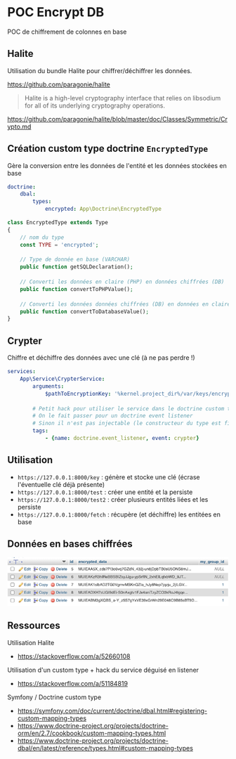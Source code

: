 # POC Encrypt DB

POC de chiffrement de colonnes en base

## Halite

Utilisation du bundle Halite pour chiffrer/déchiffrer les données.

https://github.com/paragonie/halite

> Halite is a high-level cryptography interface that relies on libsodium for all of its underlying cryptography operations.

https://github.com/paragonie/halite/blob/master/doc/Classes/Symmetric/Crypto.md

## Création custom type doctrine `EncryptedType`

Gère la conversion entre les données de l'entité et les données stockées en base

```yaml
doctrine:
    dbal:
        types:
            encrypted: App\Doctrine\EncryptedType
``` 

```php
class EncryptedType extends Type
{
    // nom du type
    const TYPE = 'encrypted';

    // Type de donnée en base (VARCHAR)
    public function getSQLDeclaration();
    
    // Converti les données en claire (PHP) en données chiffrées (DB) 
    public function convertToPHPValue();

    // Converti les données données chiffrées (DB) en données en claire (PHP)
    public function convertToDatabaseValue();
}
```

## Crypter

Chiffre et déchiffre des données avec une clé (à ne pas perdre !)

```yaml
services:
    App\Service\CrypterService:
        arguments:
            $pathToEncryptionKey: '%kernel.project_dir%/var/keys/encryption.key'

        # Petit hack pour utiliser le service dans le doctrine custom type :
        # On le fait passer pour un doctrine event listener
        # Sinon il n'est pas injectable (le constructeur du type est final)
        tags:
            - {name: doctrine.event_listener, event: crypter}
```

## Utilisation

- `https://127.0.0.1:8000/key` : génère et stocke une clé (écrase l'éventuelle clé déjà présente) 
- `https://127.0.0.1:8000/test` : créer une entité et la persiste
- `https://127.0.0.1:8000/test2` : créer plusieurs entités liées et les persiste
- `https://127.0.0.1:8000/fetch` : récupère (et déchiffre) les entitées en base

## Données en bases chiffrées

![image1](img1.png)

## Ressources

Utilisation Halite 
- https://stackoverflow.com/a/52660108

Utilisation d'un custom type + hack du service déguisé en listener
- https://stackoverflow.com/a/51184819

Symfony / Doctrine custom type
- https://symfony.com/doc/current/doctrine/dbal.html#registering-custom-mapping-types
- https://www.doctrine-project.org/projects/doctrine-orm/en/2.7/cookbook/custom-mapping-types.html
- https://www.doctrine-project.org/projects/doctrine-dbal/en/latest/reference/types.html#custom-mapping-types


